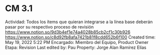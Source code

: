 # CM 3.1

Actividad: Todos los ítems que quieran integrarse a la línea base deberán pasar por su respectivo proceso de revisión https://www.notion.so/9d3b4ef1e74a4028b85cb2cf1c30b926 https://www.notion.so/c8d92fb8afa7421b81f8cdd652b6f100 
Created time: May 19, 2022 5:22 PM
Encargado: Miembro del Equipo, Product Owner
Etapa: Revision
Last edited by: Pau
Property: Jorge Alan Ramírez Elías